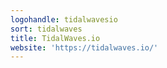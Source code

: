 ```yaml
---
logohandle: tidalwavesio
sort: tidalwaves
title: TidalWaves.io
website: 'https://tidalwaves.io/'
---
```

